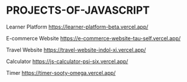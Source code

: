 # PROJECTS-OF-JAVASCRIPT

Learner Platform 
https://learner-platform-beta.vercel.app/

E-commerce Website
https://e-commerce-website-tau-self.vercel.app/

Travel Website
https://travel-website-indol-xi.vercel.app/

Calculator
https://js-calculator-psi-six.vercel.app/

Timer
https://timer-sooty-omega.vercel.app/

